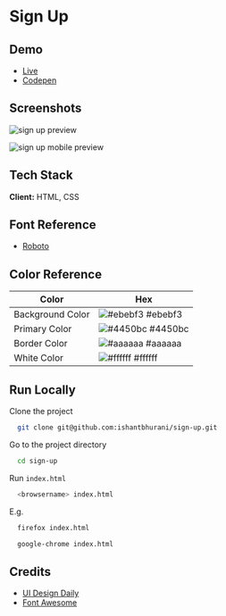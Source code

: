 # Sign Up

## Demo

- [Live](https://ishantbhurani.github.io/sign-up/)
- [Codepen](https://codepen.io/ivanshaunt/full/qBjQNpB)

## Screenshots

![sign up preview](https://user-images.githubusercontent.com/67356291/129467804-2683a5ff-121a-419f-ba6f-fe3de1c05f4e.png)

![sign up mobile preview](https://user-images.githubusercontent.com/67356291/129467809-a5ecfeb3-c6d9-440f-bf4b-ca30019fe762.png)

## Tech Stack

**Client:** HTML, CSS

## Font Reference

- [Roboto](https://fonts.google.com/specimen/Roboto)

## Color Reference

| Color            | Hex                                                              |
| ---------------- | ---------------------------------------------------------------- |
| Background Color | ![#ebebf3](https://via.placeholder.com/10/ebebf3?text=+) #ebebf3 |
| Primary Color    | ![#4450bc](https://via.placeholder.com/10/4450bc?text=+) #4450bc |
| Border Color     | ![#aaaaaa](https://via.placeholder.com/10/aaaaaa?text=+) #aaaaaa |
| White Color      | ![#ffffff](https://via.placeholder.com/10/ffffff?text=+) #ffffff |

## Run Locally

Clone the project

```bash
  git clone git@github.com:ishantbhurani/sign-up.git
```

Go to the project directory

```bash
  cd sign-up
```

Run `index.html`

```bash
  <browsername> index.html
```

E.g.

```bash
  firefox index.html
```

```bash
  google-chrome index.html
```

## Credits

- [UI Design Daily](https://www.uidesigndaily.com/posts/xd-sign-up-log-in-day-1418)
- [Font Awesome](https://fontawesome.com/)
